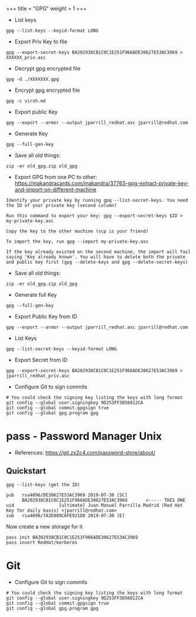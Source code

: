 +++
title = "GPG"
weight = 1
+++

- List keys

```
gpg --list-keys --keyid-format LONG
```

- Export Priv Key to file

```
gpg --export-secret-keys BA202938CB1C0C1E251F966ADE30627E53AC3969 > XXXXXX_priv.asc
```

- Decrypt gpg encrypted file

```
gpg -d ./XXXXXXX.gpg
```

- Encrypt gpg encrypted file

```
gpg -c virsh.md
```

- Export public Key

```
gpg --export --armor --output jparrill_redhat.asc jparrill@redhat.com
```

- Generate Key

```
gpg --full-gen-key
```

- Save all old things:
```
zip -er old_gpg.zip old_gpg
```

- Export GPG from one PC to other: https://makandracards.com/makandra/37763-gpg-extract-private-key-and-import-on-different-machine
```
Identify your private key by running gpg --list-secret-keys. You need the ID of your private key (second column)

Run this command to export your key: gpg --export-secret-keys $ID > my-private-key.asc

Copy the key to the other machine (scp is your friend)

To import the key, run gpg --import my-private-key.asc

If the key already existed on the second machine, the import will fail saying 'Key already known'. You will have to delete both the private and public key first (gpg --delete-keys and gpg --delete-secret-keys)
```

- Save all old things:
```
zip -er old_gpg.zip old_gpg
```

- Generate full Key
```
gpg --full-gen-key
```

- Export Public Key from ID
```
gpg --export --armor --output jparrill_redhat.asc jparrill@redhat.com
```

- List Keys
```
gpg --list-secret-keys --keyid-format LONG
```

- Export Secret from ID
```
gpg --export-secret-keys BA202938CB1C0C1E251F966ADE30627E53AC3969 > jparrill_redhat_priv.asc
```

- Configure Git to sign commits
```
# You could check the signing key listing the keys with long format
git config --global user.signingkey 9D253FF3D56812CA
git config --global commit.gpgsign true
git config --global gpg.program gpg
```

# pass - Password Manager Unix

- References: https://git.zx2c4.com/password-store/about/

## Quickstart

```
gpg --list-keys (get the ID)
```

```
pub   rsa4096/DE30627E53AC3969 2019-07-30 [SC]
      BA202938CB1C0C1E251F966ADE30627E53AC3969       <----- THIS ONE
uid                 [ultimate] Juan Manuel Parrilla Madrid (Red Hat Key for daily basis) <jparrill@redhat.com>
sub   rsa4096/7A3E889C6FE921D0 2019-07-30 [E]
```

Now create a new storage for it

```
pass init BA202938CB1C0C1E251F966ADE30627E53AC3969
pass insert RedHat/kerberos
```

# Git

- Configure Git to sign commits
```
# You could check the signing key listing the keys with long format
git config --global user.signingkey 9D253FF3D56812CA
git config --global commit.gpgsign true
git config --global gpg.program gpg
```


